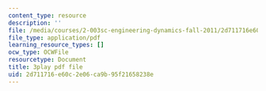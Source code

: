 ```yaml
---
content_type: resource
description: ''
file: /media/courses/2-003sc-engineering-dynamics-fall-2011/2d711716e60c2e06ca9b95f21658238e_wzEqF_UQkks.pdf
file_type: application/pdf
learning_resource_types: []
ocw_type: OCWFile
resourcetype: Document
title: 3play pdf file
uid: 2d711716-e60c-2e06-ca9b-95f21658238e
---
```

